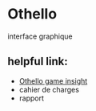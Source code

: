# Othello
interface graphique
<h2> helpful link: </h2>
<nav><ul>
<li><a href="https://en.wikipedia.org/wiki/Reversi">Othello game insight</a></li>
<li><a>cahier de charges</a></li>
<li><a></a>rapport</li>
</ul></nav>

